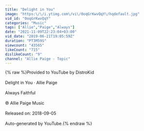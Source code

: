 ```yaml
---
title: "Delight in You"
image: "https:\/\/i.ytimg.com\/vi\/0oqGrKwvQqY\/hqdefault.jpg"
vid_id: "0oqGrKwvQqY"
categories: "Music"
tags: ["Allie","Paige","Always"]
date: "2021-11-09T22:23:04+03:00"
vid_date: "2019-06-21T19:05:59Z"
duration: "PT3M59S"
viewcount: "43565"
likeCount: "715"
dislikeCount: "9"
channel: "Allie Paige - Topic"
---
```

{% raw %}Provided to YouTube by DistroKid<br /><br />Delight in You · Allie Paige<br /><br />Always Faithful<br /><br />℗ Allie Paige Music<br /><br />Released on: 2018-09-05<br /><br />Auto-generated by YouTube.{% endraw %}
